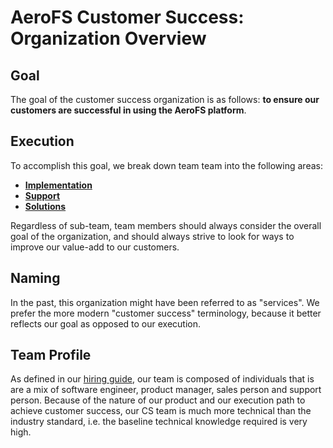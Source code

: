 # AeroFS Customer Success: Organization Overview

## Goal

The goal of the customer success organization is as follows: <strong>to ensure
our customers are successful in using the AeroFS platform</strong>.

## Execution

To accomplish this goal, we break down team team into the following areas:

* <strong>[Implementation](./implementation.html)</strong>
* <strong>[Support](./support.html)</strong>
* <strong>[Solutions](./solutions.html)</strong>

Regardless of sub-team, team members should always consider the overall goal of
the organization, and should always strive to look for ways to improve our
value-add to our customers.

## Naming

In the past, this organization might have been referred to as "services". We
prefer the more modern "customer success" terminology, because it better
reflects our goal as opposed to our execution.

## Team Profile

As defined in our [hiring guide](../hiring/customer-success-engineer.html), our
team is composed of individuals that is are a mix of software engineer, product
manager, sales person and support person. Because of the nature of our product
and our execution path to achieve customer success, our CS team is much more
technical than the industry standard, i.e. the baseline technical knowledge
required is very high.
